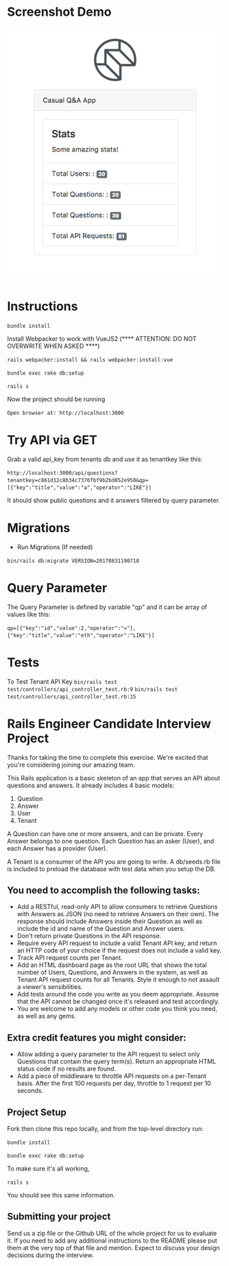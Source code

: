 # Screenshot Demo

<img src="https://raw.githubusercontent.com/AndresCL/rails-interview-project/master/public/img/cs_ss.png">

# Instructions

`bundle install`

Install Webpacker to work with VueJS2
(**** ATTENTION: DO NOT OVERWRITE WHEN ASKED ****)

`rails webpacker:install && rails webpacker:install:vue`

`bundle exec rake db:setup`

`rails s`

Now the project should be running

`Open browser at: http://localhost:3000`

# Try API via GET

Grab a valid api_key from tenants db and use it as tenantkey like this:

`http://localhost:3000/api/questions?tenantkey=c861d12c8b34c7376fbf9b2bd852e950&qp=[{"key":"title","value":"a","operator":"LIKE"}]`

It should show public questions and it answers filtered by query parameter.

# Migrations

* Run Migrations (If needed)

`bin/rails db:migrate VERSION=20170831190718`

# Query Parameter

The Query Parameter is defined by variable "qp" and it can be array of values like this:

`qp=[{"key":"id","value":2,"operator":"="},{"key":"title","value":"eth","operator":"LIKE"}]`

# Tests

To Test Tenant API Key
`bin/rails test test/controllers/api_controller_test.rb:9`
`bin/rails test test/controllers/api_controller_test.rb:15`


# Rails Engineer Candidate Interview Project

Thanks for taking the time to complete this exercise. We're excited that you're considering joining our amazing team.

This Rails application is a basic skeleton of an app that serves an API about questions and answers. It already includes 4 basic models:

1.  Question
2.  Answer
3.  User
4.  Tenant

A Question can have one or more answers, and can be private. Every Answer belongs to one question. Each Question has an asker (User), and each Answer has a provider (User).

A Tenant is a consumer of the API you are going to write. A db/seeds.rb file is included to preload the database with test data when you setup the DB.

## You need to accomplish the following tasks:

*   Add a RESTful, read-only API to allow consumers to retrieve Questions with Answers as JSON (no need to retrieve Answers on their own). The response should include Answers inside their Question as well as include the id and name of the Question and Answer users.
*   Don't return private Questions in the API response.
*   Require every API request to include a valid Tenant API key, and return an HTTP code of your choice if the request does not include a valid key.
*   Track API request counts per Tenant.
*   Add an HTML dashboard page as the root URL that shows the total number of Users, Questions, and Answers in the system, as well as Tenant API request counts for all Tenants.  Style it enough to not assault a viewer's sensibilities.
*   Add tests around the code you write as you deem appropriate. Assume that the API cannot be changed once it's released and test accordingly.
*   You are welcome to add any models or other code you think you need, as well as any gems.

## Extra credit features you might consider:

*   Allow adding a query parameter to the API request to select only Questions that contain the query term(s).  Return an appropriate HTML status code if no results are found.
*   Add a piece of middleware to throttle API requests on a per-Tenant basis. After the first 100 requests per day, throttle to 1 request per 10 seconds.

## Project Setup

Fork then clone this repo locally, and from the top-level directory run:

`bundle install`

`bundle exec rake db:setup`

To make sure it's all working,

`rails s`

You should see this same information.

## Submitting your project

Send us a zip file or the Github URL of the whole project for us to evaluate it.  If you need to add any additional instructions to the README please put them at the very top of that file and mention.  Expect to discuss your design decisions during the interview.
